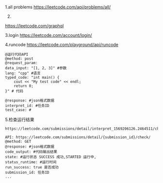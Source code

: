 1.all problems
https://leetcode.com/api/problems/all/

2.
https://leetcode.com/graphql

3.login
https://leetcode.com/account/login/


4.runcode
https://leetcode.com/playground/api/runcode
```
@运行代码API
@method: post
@request_param:
data_input: "[1, 2, 3]" #参数
lang: "cpp" #语言
typed_code: "int main() {
    cout << "My test code" << endl;
    return 0;
}" # 代码

@response: #json格式数据
interpret_id: #任务ID
test_case: #
```

5.检查运行结果
```
https://leetcode.com/submissions/detail/interpret_1569206126.2464511/check/

API: https://leetcode.com/submissions/detail/{submission_id}/check/
@method: GET
@response: #json格式数据
code_output: #代码输出结果
state: #运行状态 SUCCESS 成功,STARTED 运行中,
status_runtime: #运行时间
run_success: true 是否成功
submission_id: 任务ID
...
```



